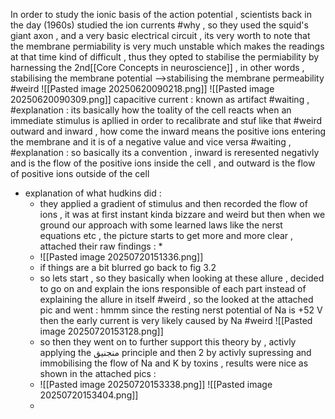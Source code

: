 In order to study the ionic basis of the action potential , scientists back in the day (1960s) studied the ion currents #why , so they used the squid's giant axon , and a very basic electrical circuit , its very worth to note that the membrane permiability is very much unstable which makes the readings at that time kind of difficult , thus they opted to stabilise the permiability by harnessing the 2nd[[Core Concepts in neuroscience]] , in other words , stabilising the membrane potential -->stabilising the membrane permeability #weird 
![[Pasted image 20250620090218.png]]
![[Pasted image 20250620090309.png]]
capacitive current : known as artifact #waiting , #explanation : its basically how the toality of the cell reacts when an immediate stimulus is apllied in order to recalibrate and stuf like that #weird 
outward and inward , how come the inward means the positive ions entering the membrane and it is of a negative value and vice versa #waiting , #explanation : so basically its a convention , inward is reresented negativly and is the flow of the positive ions inside the cell , and outward is the flow of positive ions outside of the cell 
* explanation of what hudkins did : 
	* they applied a gradient of stimulus and then recorded the flow of ions , it was at first instant kinda bizzare and weird but then when we ground our approach with some learned laws like the nerst equations etc , the picture starts to get more and more clear , attached their raw findings : *
	* ![[Pasted image 20250720151336.png]]
	* if things are a bit blurred go back to fig 3.2
	* so lets start , so they basically when looking at these allure , decided to go on and explain the ions responsible of each part instead of explaining the allure in itself #weird , so the looked at the attached pic and went : hmmm since the resting nerst potential of Na is +52 V then the early current is very likely caused by Na #weird ![[Pasted image 20250720153128.png]]
	* so then they went on to further support this theory by , activly applying the منجنيق principle and then 2 by activly supressing and immobilising the flow of Na and K by toxins , results were nice as shown in the attached pics : 
	* ![[Pasted image 20250720153338.png]] ![[Pasted image 20250720153404.png]]
	* 